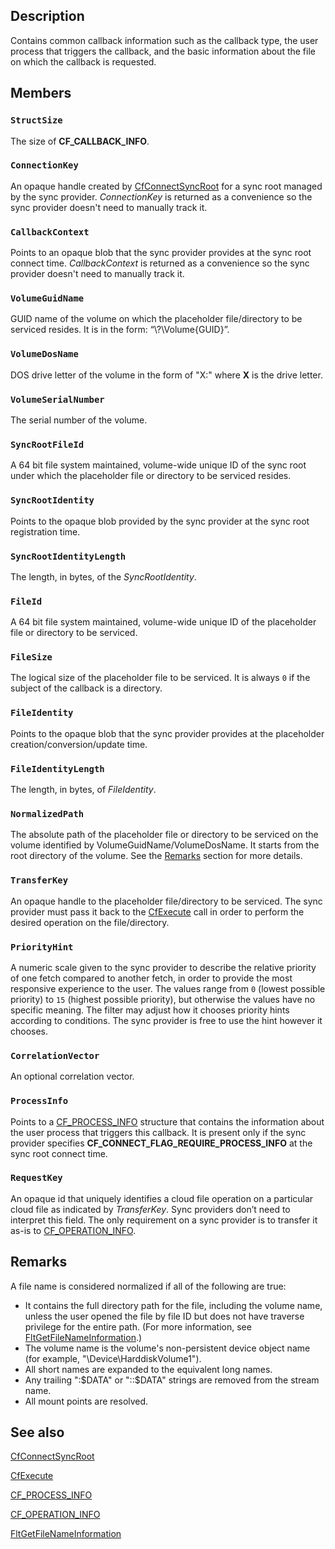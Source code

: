 ## Description

Contains common callback information such as the callback type, the user process that triggers the callback, and the basic information about the file on which the callback is requested.

## Members

### `StructSize`

The size of **CF_CALLBACK_INFO**.

### `ConnectionKey`

An opaque handle created by [CfConnectSyncRoot](https://learn.microsoft.com/windows/win32/api/cfapi/nf-cfapi-cfconnectsyncroot) for a sync root managed by the sync provider. *ConnectionKey* is returned as a convenience so the sync provider doesn't need to manually track it.

### `CallbackContext`

Points to an opaque blob that the sync provider provides at the sync root connect time. *CallbackContext* is returned as a convenience so the sync provider doesn't need to manually track it.

### `VolumeGuidName`

GUID name of the volume on which the placeholder file/directory to be serviced resides. It is in the form: “\\?\Volume{GUID}”.

### `VolumeDosName`

DOS drive letter of the volume in the form of "X:" where **X** is the drive letter.

### `VolumeSerialNumber`

The serial number of the volume.

### `SyncRootFileId`

A 64 bit file system maintained, volume-wide unique ID of the sync root under which the placeholder file or directory to be serviced resides.

### `SyncRootIdentity`

Points to the opaque blob provided by the sync provider at the sync root registration time.

### `SyncRootIdentityLength`

The length, in bytes, of the *SyncRootIdentity*.

### `FileId`

A 64 bit file system maintained, volume-wide unique ID of the placeholder file or directory to be serviced.

### `FileSize`

The logical size of the placeholder file to be serviced. It is always `0` if the subject of the callback is a directory.

### `FileIdentity`

Points to the opaque blob that the sync provider provides at the placeholder creation/conversion/update time.

### `FileIdentityLength`

The length, in bytes, of *FileIdentity*.

### `NormalizedPath`

The absolute path of the placeholder file or directory to be serviced on the volume identified by VolumeGuidName/VolumeDosName. It starts from the root directory of the volume. See the [Remarks](https://learn.microsoft.com/windows/win32/api/cfapi/ns-cfapi-cf_callback_info#-remarks) section for more details.

### `TransferKey`

An opaque handle to the placeholder file/directory to be serviced. The sync provider must pass it back to the [CfExecute](https://learn.microsoft.com/windows/win32/api/cfapi/nf-cfapi-cfexecute) call in order to perform the desired operation on the file/directory.

### `PriorityHint`

A numeric scale given to the sync provider to describe the relative priority of one fetch compared to another fetch, in order to provide the most responsive experience to the user. The values range from `0` (lowest possible priority) to `15` (highest possible priority), but otherwise the values have no specific meaning. The filter may adjust how it chooses priority hints according to conditions. The sync provider is free to use the hint however it chooses.

### `CorrelationVector`

An optional correlation vector.

### `ProcessInfo`

Points to a [CF_PROCESS_INFO](https://learn.microsoft.com/windows/win32/api/cfapi/ns-cfapi-cf_process_info) structure that contains the information about the user process that triggers this callback. It is present only if the sync provider specifies **CF_CONNECT_FLAG_REQUIRE_PROCESS_INFO** at the sync root connect time.

### `RequestKey`

An opaque id that uniquely identifies a cloud file operation on a particular cloud file as indicated by *TransferKey*. Sync providers don’t need to interpret this field. The only requirement on a sync provider is to transfer it as-is to [CF_OPERATION_INFO](https://learn.microsoft.com/windows/win32/api/cfapi/ns-cfapi-cf_operation_info).

## Remarks

A file name is considered normalized if all of the following are true:

- It contains the full directory path for the file, including the volume name, unless the user opened the file by file ID but does not have traverse privilege for the entire path. (For more information, see [FltGetFileNameInformation](https://learn.microsoft.com/windows-hardware/drivers/ddi/content/fltkernel/nf-fltkernel-fltgetfilenameinformation).)
- The volume name is the volume's non-persistent device object name (for example, "\Device\HarddiskVolume1").
- All short names are expanded to the equivalent long names.
- Any trailing ":$DATA" or "::$DATA" strings are removed from the stream name.
- All mount points are resolved.

## See also

[CfConnectSyncRoot](https://learn.microsoft.com/windows/win32/api/cfapi/nf-cfapi-cfconnectsyncroot)

[CfExecute](https://learn.microsoft.com/windows/win32/api/cfapi/nf-cfapi-cfexecute)

[CF_PROCESS_INFO](https://learn.microsoft.com/windows/win32/api/cfapi/ns-cfapi-cf_process_info)

[CF_OPERATION_INFO](https://learn.microsoft.com/windows/win32/api/cfapi/ns-cfapi-cf_operation_info)

[FltGetFileNameInformation](https://learn.microsoft.com/windows-hardware/drivers/ddi/content/fltkernel/nf-fltkernel-fltgetfilenameinformation)